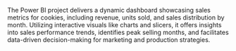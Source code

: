 The Power BI project delivers a dynamic dashboard showcasing sales metrics for cookies, including revenue, units sold, and sales distribution by month. Utilizing interactive visuals like 
charts and slicers, it offers insights into sales performance trends, identifies peak selling months, and facilitates data-driven decision-making for marketing and production strategies.
